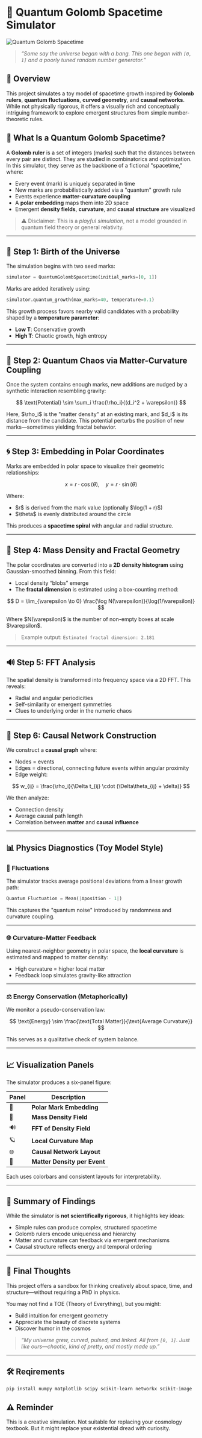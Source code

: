 # 🧠 Quantum Golomb Spacetime Simulator

![Quantum Golomb Spacetime](Quantum_Golomb_Spacetime_Analysis.png)

> *“Some say the universe began with a bang. This one began with `[0, 1]` and a poorly tuned random number generator.”*

## 📌 Overview

This project simulates a toy model of spacetime growth inspired by **Golomb rulers**, **quantum fluctuations**, **curved geometry**, and **causal networks**. While not physically rigorous, it offers a visually rich and conceptually intriguing framework to explore emergent structures from simple number-theoretic rules.

## 📐 What Is a Quantum Golomb Spacetime?

A **Golomb ruler** is a set of integers (marks) such that the distances between every pair are distinct. They are studied in combinatorics and optimization. In this simulator, they serve as the backbone of a fictional "spacetime," where:

* Every event (mark) is uniquely separated in time
* New marks are probabilistically added via a "quantum" growth rule
* Events experience **matter-curvature coupling**
* A **polar embedding** maps them into 2D space
* Emergent **density fields**, **curvature**, and **causal structure** are visualized

> ⚠️ Disclaimer: This is a *playful simulation*, not a model grounded in quantum field theory or general relativity.

---

## 🌱 Step 1: Birth of the Universe

The simulation begins with two seed marks:

```python
simulator = QuantumGolombSpacetime(initial_marks=[0, 1])
```

Marks are added iteratively using:

```python
simulator.quantum_growth(max_marks=40, temperature=0.1)
```

This growth process favors nearby valid candidates with a probability shaped by a **temperature parameter**:

* **Low T**: Conservative growth
* **High T**: Chaotic growth, high entropy

---

## 🔀 Step 2: Quantum Chaos via Matter-Curvature Coupling

Once the system contains enough marks, new additions are nudged by a synthetic interaction resembling gravity:

$$
\text{Potential} \sim \sum_i \frac{\rho_i}{(d_i^2 + \varepsilon)}
$$

Here, \$\rho\_i\$ is the "matter density" at an existing mark, and \$d\_i\$ is its distance from the candidate. This potential perturbs the position of new marks—sometimes yielding fractal behavior.

---

## 🌀 Step 3: Embedding in Polar Coordinates

Marks are embedded in polar space to visualize their geometric relationships:

$$
x = r \cdot \cos(\theta), \quad y = r \cdot \sin(\theta)
$$

Where:

* \$r\$ is derived from the mark value (optionally \$\log(1 + r)\$)
* \$\theta\$ is evenly distributed around the circle

This produces a **spacetime spiral** with angular and radial structure.

---

## 🌌 Step 4: Mass Density and Fractal Geometry

The polar coordinates are converted into a **2D density histogram** using Gaussian-smoothed binning. From this field:

* Local density “blobs” emerge
* The **fractal dimension** is estimated using a box-counting method:

$$
D = \lim_{\varepsilon \to 0} \frac{\log N(\varepsilon)}{\log(1/\varepsilon)}
$$

Where \$N(\varepsilon)\$ is the number of non-empty boxes at scale \$\varepsilon\$.

> Example output: `Estimated fractal dimension: 2.181`

---

## 🔊 Step 5: FFT Analysis

The spatial density is transformed into frequency space via a 2D FFT. This reveals:

* Radial and angular periodicities
* Self-similarity or emergent symmetries
* Clues to underlying order in the numeric chaos

---

## 🧭 Step 6: Causal Network Construction

We construct a **causal graph** where:

* Nodes = events
* Edges = directional, connecting future events within angular proximity
* Edge weight:

$$
w_{ij} = \frac{\rho_i}{\Delta t_{ij} \cdot (\Delta\theta_{ij} + \delta)}
$$

We then analyze:

* Connection density
* Average causal path length
* Correlation between **matter** and **causal influence**

---

## 📊 Physics Diagnostics (Toy Model Style)

### 🧬 Fluctuations

The simulator tracks average positional deviations from a linear growth path:

```python
Quantum Fluctuation = Mean(|∆position - 1|)
```

This captures the "quantum noise" introduced by randomness and curvature coupling.

---

### 🌐 Curvature-Matter Feedback

Using nearest-neighbor geometry in polar space, the **local curvature** is estimated and mapped to matter density:

* High curvature = higher local matter
* Feedback loop simulates gravity-like attraction

---

### ⚖️ Energy Conservation (Metaphorically)

We monitor a pseudo-conservation law:

$$
\text{Energy} \sim \frac{\text{Total Matter}}{\text{Average Curvature}}
$$

This serves as a qualitative check of system balance.

---

## 📈 Visualization Panels

The simulator produces a six-panel figure:

| Panel | Description                  |
| ----- | ---------------------------- |
| 📍    | **Polar Mark Embedding**     |
| 🌋    | **Mass Density Field**       |
| 🔊    | **FFT of Density Field**     |
| 🪐    | **Local Curvature Map**      |
| 🌐    | **Causal Network Layout**    |
| 🌈    | **Matter Density per Event** |

Each uses colorbars and consistent layouts for interpretability.

---

## 🧪 Summary of Findings

While the simulator is **not scientifically rigorous**, it highlights key ideas:

* Simple rules can produce complex, structured spacetime
* Golomb rulers encode uniqueness and hierarchy
* Matter and curvature can feedback via emergent mechanisms
* Causal structure reflects energy and temporal ordering

---

## 🧠 Final Thoughts

This project offers a sandbox for thinking creatively about space, time, and structure—without requiring a PhD in physics.

You may not find a TOE (Theory of Everything), but you might:

* Build intuition for emergent geometry
* Appreciate the beauty of discrete systems
* Discover humor in the cosmos

> *“My universe grew, curved, pulsed, and linked. All from `[0, 1]`. Just like ours—chaotic, kind of pretty, and mostly made up.”*

---

## 🛠️ Reqirements

```bash
pip install numpy matplotlib scipy scikit-learn networkx scikit-image
```

## ⚠️ Reminder

This is a creative simulation. Not suitable for replacing your cosmology textbook. But it might replace your existential dread with curiosity.
